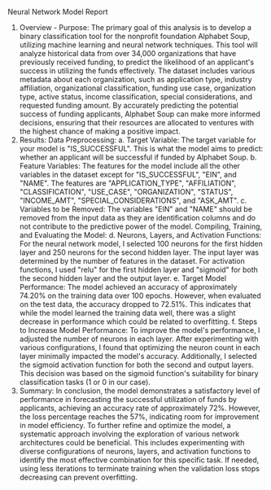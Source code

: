 Neural Network Model Report
1. Overview - Purpose:
    The primary goal of this analysis is to develop a binary classification tool for the nonprofit
    foundation Alphabet Soup, utilizing machine learning and neural network techniques. This tool will
    analyze historical data from over 34,000 organizations that have previously received funding, to
    predict the likelihood of an applicant's success in utilizing the funds effectively. The dataset
    includes various metadata about each organization, such as application type, industry affiliation,
    organizational classification, funding use case, organization type, active status, income
    classification, special considerations, and requested funding amount. By accurately predicting the
    potential success of funding applicants, Alphabet Soup can make more informed decisions,
    ensuring that their resources are allocated to ventures with the highest chance of making a positive
    impact.
2. Results:
      Data Preprocessing:
      a. Target Variable: The target variable for your model is "IS_SUCCESSFUL". This is what the model
      aims to predict: whether an applicant will be successful if funded by Alphabet Soup.
      b. Feature Variables: The features for the model include all the other variables in the dataset
      except for "IS_SUCCESSFUL", "EIN", and "NAME". The features are "APPLICATION_TYPE",
      "AFFILIATION", "CLASSIFICATION", "USE_CASE", "ORGANIZATION", "STATUS", "INCOME_AMT",
      "SPECIAL_CONSIDERATIONS", and "ASK_AMT".
      c. Variables to be Removed: The variables "EIN" and "NAME" should be removed from the input
      data as they are identification columns and do not contribute to the predictive power of the
      model.
      Compiling, Training, and Evaluating the Model:
      d. Neurons, Layers, and Activation Functions: For the neural network model, I selected 100
      neurons for the first hidden layer and 250 neurons for the second hidden layer. The input layer
      was determined by the number of features in the dataset. For activation functions, I used "relu"
      for the first hidden layer and "sigmoid" for both the second hidden layer and the output layer.
      e. Target Model Performance: The model achieved an accuracy of approximately 74.20% on the
      training data over 100 epochs. However, when evaluated on the test data, the accuracy dropped
      to 72.51%. This indicates that while the model learned the training data well, there was a slight
      decrease in performance which could be related to overfitting.
      f. Steps to Increase Model Performance: To improve the model's performance, I adjusted the
      number of neurons in each layer. After experimenting with various configurations, I found that
      optimizing the neuron count in each layer minimally impacted the model's accuracy.
      Additionally, I selected the sigmoid activation function for both the second and output layers.
      This decision was based on the sigmoid function's suitability for binary classification tasks (1 or
      0 in our case).
3. Summary:
      In conclusion, the model demonstrates a satisfactory level of performance in forecasting the
      successful utilization of funds by applicants, achieving an accuracy rate of approximately 72%.
      However, the loss percentage reaches the 57%, indicating room for improvement in model
      efficiency. To further refine and optimize the model, a systematic approach involving the exploration
      of various network architectures could be beneficial. This includes experimenting with diverse
      configurations of neurons, layers, and activation functions to identify the most effective
      combination for this specific task. If needed, using less iterations to terminate training when the
      validation loss stops decreasing can prevent overfitting.
